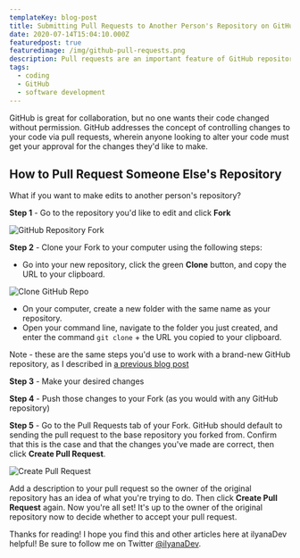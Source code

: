 ```yaml
---
templateKey: blog-post
title: Submitting Pull Requests to Another Person's Repository on GitHub
date: 2020-07-14T15:04:10.000Z
featuredpost: true
featuredimage: /img/github-pull-requests.png
description: Pull requests are an important feature of GitHub repositories.
tags:
  - coding
  - GitHub
  - software development
---
```


GitHub is great for collaboration, but no one wants their code changed without permission. GitHub addresses the concept of controlling changes to your code via pull requests, wherein anyone looking to alter your code must get your approval for the changes they'd like to make.

How to Pull Request Someone Else's Repository
--

What if you want to make edits to another person's repository?

**Step 1** - Go to the repository you'd like to edit and click **Fork**

![GitHub Repository Fork](/img/github-repo-fork.png "GitHub Repository Fork")

**Step 2** - Clone your Fork to your computer using the following steps: 

* Go into your new repository, click the green **Clone** button, and copy the URL to your clipboard.

![Clone GitHub Repo](/img/github-clone-repository.png "Clone GitHub Repo")

* On your computer, create a new folder with the same name as your repository.
* Open your command line, navigate to the folder you just created, and enter the command `git clone` + the URL you copied to your clipboard.

Note - these are the same steps you'd use to work with a brand-new GitHub repository, as I described in [a previous blog post](https://ilyana.dev/blog/2020-06-24-connecting-github/)

**Step 3** - Make your desired changes

**Step 4** - Push those changes to your Fork (as you would with any GitHub repository)

**Step 5** - Go to the Pull Requests tab of your Fork. GitHub should default to sending the pull request to the base repository you forked from. Confirm that this is the case and that the changes you've made are correct, then click **Create Pull Request**.

![Create Pull Request](/img/github-create-pull-request.png "Create Pull Request")

Add a description to your pull request so the owner of the original repository has an idea of what you're trying to do. Then click **Create Pull Request** again. Now you're all set! It's up to the owner of the original repository now to decide whether to accept your pull request.

Thanks for reading! I hope you find this and other articles here at ilyanaDev helpful! Be sure to follow me on Twitter [@ilyanaDev](https://twitter.com/ilyanaDev).
